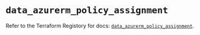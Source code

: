 # `data_azurerm_policy_assignment`

Refer to the Terraform Registory for docs: [`data_azurerm_policy_assignment`](https://registry.terraform.io/providers/hashicorp/azurerm/3.77.0/docs/data-sources/policy_assignment).
